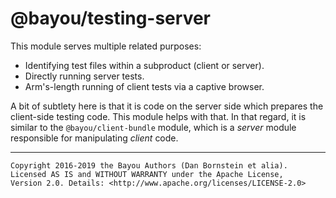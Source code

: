 @bayou/testing-server
=====================

This module serves multiple related purposes:

* Identifying test files within a subproduct (client or server).
* Directly running server tests.
* Arm's-length running of client tests via a captive browser.

A bit of subtlety here is that it is code on the server side which prepares
the client-side testing code. This module helps with that. In that regard, it
is similar to the `@bayou/client-bundle` module, which is a _server_ module
responsible for manipulating _client_ code.

- - - - - - - - - -

```
Copyright 2016-2019 the Bayou Authors (Dan Bornstein et alia).
Licensed AS IS and WITHOUT WARRANTY under the Apache License,
Version 2.0. Details: <http://www.apache.org/licenses/LICENSE-2.0>
```
